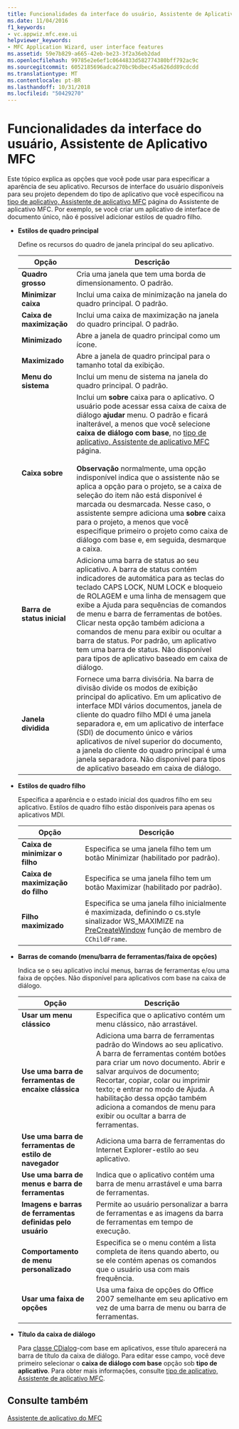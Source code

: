 ```yaml
---
title: Funcionalidades da interface do usuário, Assistente de Aplicativo MFC
ms.date: 11/04/2016
f1_keywords:
- vc.appwiz.mfc.exe.ui
helpviewer_keywords:
- MFC Application Wizard, user interface features
ms.assetid: 59e7b829-a665-42eb-be23-3f2a36eb2dad
ms.openlocfilehash: 99785e2e6ef1c0644833d582774380bff792ac9c
ms.sourcegitcommit: 6052185696adca270bc9bdbec45a626dd89cdcdd
ms.translationtype: MT
ms.contentlocale: pt-BR
ms.lasthandoff: 10/31/2018
ms.locfileid: "50429270"
---
```

# <a name="user-interface-features-mfc-application-wizard"></a>Funcionalidades da interface do usuário, Assistente de Aplicativo MFC

Este tópico explica as opções que você pode usar para especificar a aparência de seu aplicativo. Recursos de interface do usuário disponíveis para seu projeto dependem do tipo de aplicativo que você especificou na [tipo de aplicativo, Assistente de aplicativo MFC](../../mfc/reference/application-type-mfc-application-wizard.md) página do Assistente de aplicativo MFC. Por exemplo, se você criar um aplicativo de interface de documento único, não é possível adicionar estilos de quadro filho.

- **Estilos de quadro principal**

   Define os recursos do quadro de janela principal do seu aplicativo.

   |Opção|Descrição|
   |------------|-----------------|
   |**Quadro grosso**|Cria uma janela que tem uma borda de dimensionamento. O padrão.|
   |**Minimizar caixa**|Inclui uma caixa de minimização na janela do quadro principal. O padrão.|
   |**Caixa de maximização**|Inclui uma caixa de maximização na janela do quadro principal. O padrão.|
   |**Minimizado**|Abre a janela de quadro principal como um ícone.|
   |**Maximizado**|Abre a janela de quadro principal para o tamanho total da exibição.|
   |**Menu do sistema**|Inclui um menu de sistema na janela do quadro principal. O padrão.|
   |**Caixa sobre**|Inclui um **sobre** caixa para o aplicativo. O usuário pode acessar essa caixa de caixa de diálogo **ajudar** menu. O padrão e ficará inalterável, a menos que você selecione **caixa de diálogo com base**, no [tipo de aplicativo, Assistente de aplicativo MFC](../../mfc/reference/application-type-mfc-application-wizard.md) página.<br /><br /> **Observação** normalmente, uma opção indisponível indica que o assistente não se aplica a opção para o projeto, se a caixa de seleção do item não está disponível é marcada ou desmarcada. Nesse caso, o assistente sempre adiciona uma **sobre** caixa para o projeto, a menos que você especifique primeiro o projeto como caixa de diálogo com base e, em seguida, desmarque a caixa.|
   |**Barra de status inicial**|Adiciona uma barra de status ao seu aplicativo. A barra de status contém indicadores de automática para as teclas do teclado CAPS LOCK, NUM LOCK e bloqueio de ROLAGEM e uma linha de mensagem que exibe a Ajuda para sequências de comandos de menu e barra de ferramentas de botões. Clicar nesta opção também adiciona a comandos de menu para exibir ou ocultar a barra de status. Por padrão, um aplicativo tem uma barra de status. Não disponível para tipos de aplicativo baseado em caixa de diálogo.|
   |**Janela dividida**|Fornece uma barra divisória. Na barra de divisão divide os modos de exibição principal do aplicativo. Em um aplicativo de interface MDI vários documentos, janela de cliente do quadro filho MDI é uma janela separadora e, em um aplicativo de interface (SDI) de documento único e vários aplicativos de nível superior do documento, a janela do cliente do quadro principal é uma janela separadora. Não disponível para tipos de aplicativo baseado em caixa de diálogo.|

- **Estilos de quadro filho**

   Especifica a aparência e o estado inicial dos quadros filho em seu aplicativo. Estilos de quadro filho estão disponíveis para apenas os aplicativos MDI.

   |Opção|Descrição|
   |------------|-----------------|
   |**Caixa de minimizar o filho**|Especifica se uma janela filho tem um botão Minimizar (habilitado por padrão).|
   |**Caixa de maximização do filho**|Especifica se uma janela filho tem um botão Maximizar (habilitado por padrão).|
   |**Filho maximizado**|Especifica se uma janela filho inicialmente é maximizada, definindo o cs.style sinalizador WS_MAXIMIZE na [PreCreateWindow](../../mfc/reference/cwnd-class.md#precreatewindow) função de membro de `CChildFrame`.|

- **Barras de comando (menu/barra de ferramentas/faixa de opções)**

   Indica se o seu aplicativo inclui menus, barras de ferramentas e/ou uma faixa de opções. Não disponível para aplicativos com base na caixa de diálogo.

   |Opção|Descrição|
   |------------|-----------------|
   |**Usar um menu clássico**|Especifica que o aplicativo contém um menu clássico, não arrastável.|
   |**Use uma barra de ferramentas de encaixe clássica**|Adiciona uma barra de ferramentas padrão do Windows ao seu aplicativo. A barra de ferramentas contém botões para criar um novo documento. Abrir e salvar arquivos de documento; Recortar, copiar, colar ou imprimir texto; e entrar no modo de Ajuda. A habilitação dessa opção também adiciona a comandos de menu para exibir ou ocultar a barra de ferramentas.|
   |**Use uma barra de ferramentas de estilo de navegador**|Adiciona uma barra de ferramentas do Internet Explorer-estilo ao seu aplicativo.|
   |**Use uma barra de menus e barra de ferramentas**|Indica que o aplicativo contém uma barra de menu arrastável e uma barra de ferramentas.|
   |**Imagens e barras de ferramentas definidas pelo usuário**|Permite ao usuário personalizar a barra de ferramentas e as imagens da barra de ferramentas em tempo de execução.|
   |**Comportamento de menu personalizado**|Especifica se o menu contém a lista completa de itens quando aberto, ou se ele contém apenas os comandos que o usuário usa com mais frequência.|
   |**Usar uma faixa de opções**|Usa uma faixa de opções do Office 2007 semelhante em seu aplicativo em vez de uma barra de menu ou barra de ferramentas.|

- **Título da caixa de diálogo**

   Para [classe CDialog](../../mfc/reference/cdialog-class.md)-com base em aplicativos, esse título aparecerá na barra de título da caixa de diálogo. Para editar esse campo, você deve primeiro selecionar o **caixa de diálogo com base** opção sob **tipo de aplicativo**. Para obter mais informações, consulte [tipo de aplicativo, Assistente de aplicativo MFC](../../mfc/reference/application-type-mfc-application-wizard.md).

## <a name="see-also"></a>Consulte também

[Assistente de aplicativo do MFC](../../mfc/reference/mfc-application-wizard.md)

